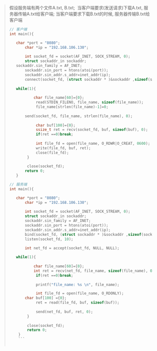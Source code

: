 >假设服务端有两个文件A.txt, B.txt;&nbsp; 当客户端要求(发送请求)下载A.txt, 服务器传输A.txt给客户端; 当客户端要求下载B.txt的时候, 服务器传输B.txt给客户端
>
>```C
>// 客户端
>int main(){
>
>    char *port = "8080";
>        char *ip = "192.168.106.130"; 
>    
>        int socket_fd = socket(AF_INET, SOCK_STREAM, 0);
>        struct sockaddr_in sockaddr;
>    sockaddr.sin_family = AF_INET;
>        sockaddr.sin_port = htons(atoi(port));
>        sockaddr.sin_addr.s_addr=inet_addr(ip);
>        connect(socket_fd, (struct sockaddr * )&sockaddr ,sizeof(sockaddr) );
>    
>    while(1){
>    
>            char file_name[60]={0};
>             read(STDIN_FILENO, file_name, sizeof(file_name));
>             file_name[strlen(file_name)-1]=0;
>     
>        send(socket_fd, file_name, strlen(file_name), 0);
>     
>             char buf[100]={0};
>             ssize_t ret = recv(socket_fd, buf, sizeof(buf), 0);
>             if(ret ==0)break;
>     
>             int file_fd = open(file_name, O_RDWR|O_CREAT, 0600);
>             write(file_fd, buf, ret);
>             close(file_fd);
>         }
>     
>         close(socket_fd);
>        return 0;
>    }
>    ```
>
>```C
>// 服务端
>int main(){
>
>    char *port = "8080";
>        char *ip = "192.168.106.130"; 
>    
>        int socket_fd = socket(AF_INET, SOCK_STREAM, 0);
>        struct sockaddr_in sockaddr;
>        sockaddr.sin_family = AF_INET;
>        sockaddr.sin_port = htons(atoi(port));
>        sockaddr.sin_addr.s_addr=inet_addr(ip);
>        bind(socket_fd, (struct sockaddr * )&sockaddr ,sizeof(sockaddr) );
>        listen(socket_fd, 10);
>
>        int net_fd = accept(socket_fd, NULL, NULL);
>    
>    while(1){
>    
>            char file_name[60]={0};
>            int ret = recv(net_fd, file_name, sizeof(file_name), 0);
>             if(ret ==0)break;
>     
>             printf("file_name: %s \n", file_name);
>
>             int file_fd = open(file_name, O_RDONLY);
>        char buf[100] ={0};
>             ret = read(file_fd, buf, sizeof(buf));
>     
>             send(net_fd, buf, ret, 0);
>         }
>     
>         close(socket_fd);
>         return 0;
>     }
>     ```
>     
